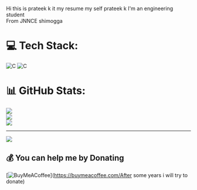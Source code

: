 Hi this is prateek k it my resume 
 my self prateek k I'm an engineering student<br>From JNNCE shimogga<br>


# 💻 Tech Stack:
![C](https://img.shields.io/badge/c-%2300599C.svg?style=plastic&logo=c&logoColor=white) ![C](https://img.shields.io/badge/c++-%2300599C.svg?style=plastic&logo=c%2B%2B&logoColor=white)
# 📊 GitHub Stats:
![](https://github-readme-stats.vercel.app/api?username=PRATEEKK9223&theme=dark&hide_border=false&include_all_commits=true&count_private=true)<br/>
![](https://github-readme-streak-stats.herokuapp.com/?user=PRATEEKK9223&theme=dark&hide_border=false)<br/>
![](https://github-readme-stats.vercel.app/api/top-langs/?username=PRATEEKK9223&theme=dark&hide_border=false&include_all_commits=true&count_private=true&layout=compact)

---
[![](https://visitcount.itsvg.in/api?id=PRATEEKK9223&icon=0&color=0)](https://visitcount.itsvg.in)

  ## 💰 You can help me by Donating
  [![BuyMeACoffee](https://img.shields.io/badge/Buy%20Me%20a%20Coffee-ffdd00?style=for-the-badge&logo=buy-me-a-coffee&logoColor=black)](https://buymeacoffee.com/After some years i will try to donate) 

